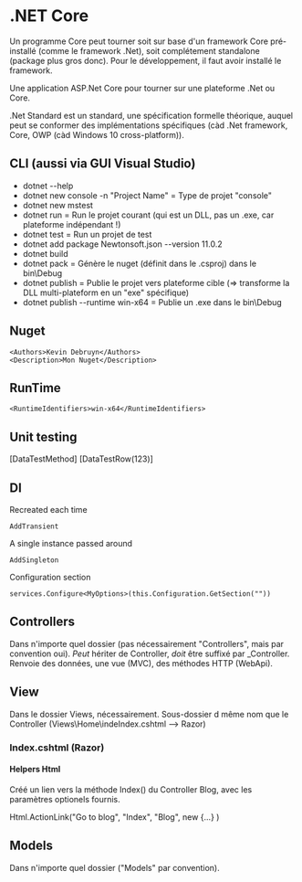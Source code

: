 # .NET Core

Un programme Core peut tourner soit sur base d'un framework Core pré-installé (comme le framework .Net), soit complétement standalone (package plus gros donc).
Pour le développement, il faut avoir installé le framework.

Une application ASP.Net Core pour tourner sur une plateforme .Net ou Core.

.Net Standard est un standard, une spécification formelle théorique, auquel peut se conformer des implémentations spécifiques (càd .Net framework, Core, OWP (càd Windows 10 cross-platform)).

## CLI (aussi via GUI Visual Studio)

* dotnet --help
* dotnet new console -n "Project Name" = Type de projet "console"
* dotnet new mstest
* dotnet run = Run le projet courant (qui est un DLL, pas un .exe, car plateforme indépendant !)
* dotnet test = Run un projet de test
* dotnet add package Newtonsoft.json --version 11.0.2
* dotnet build
* dotnet pack = Génère le nuget (définit dans le .csproj) dans le bin\Debug
* dotnet publish = Publie le projet vers plateforme cible (=> transforme la DLL multi-plateform en un "exe" spécifique)
* dotnet publish --runtime win-x64 = Publie un .exe dans le bin\Debug

## Nuget

    <Authors>Kevin Debruyn</Authors>
    <Description>Mon Nuget</Description>

## RunTime

    <RuntimeIdentifiers>win-x64</RuntimeIdentifiers>

## Unit testing

  [DataTestMethod]
  [DataTestRow(123)]

## DI

Recreated each time

    AddTransient

A single instance passed around

    AddSingleton

Configuration section

    services.Configure<MyOptions>(this.Configuration.GetSection(""))

## Controllers

Dans n'importe quel dossier (pas nécessairement "Controllers", mais par convention oui).
*Peut* hériter de Controller, *doit* être suffixé par \_Controller.
Renvoie des données, une vue (MVC), des méthodes HTTP (WebApi).

## View

Dans le dossier Views, nécessairement.
Sous-dossier d même nom que le Controller (Views\Home\indeIndex.cshtml --> Razor)

### Index.cshtml (Razor)

#### Helpers Html

Créé un lien vers la méthode Index() du Controller Blog, avec les paramètres optionels fournis.

  Html.ActionLink("Go to blog", "Index", "Blog", new {...} )

## Models

Dans n'importe quel dossier ("Models" par convention).
